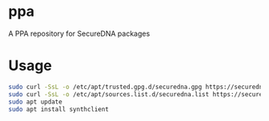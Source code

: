 # ppa
A PPA repository for SecureDNA packages

# Usage

```bash
sudo curl -SsL -o /etc/apt/trusted.gpg.d/securedna.gpg https://securedna.github.io/ppa/deb/securedna.gpg
sudo curl -SsL -o /etc/apt/sources.list.d/securedna.list https://securedna.github.io/ppa/deb/securedna.list
sudo apt update
sudo apt install synthclient
```
